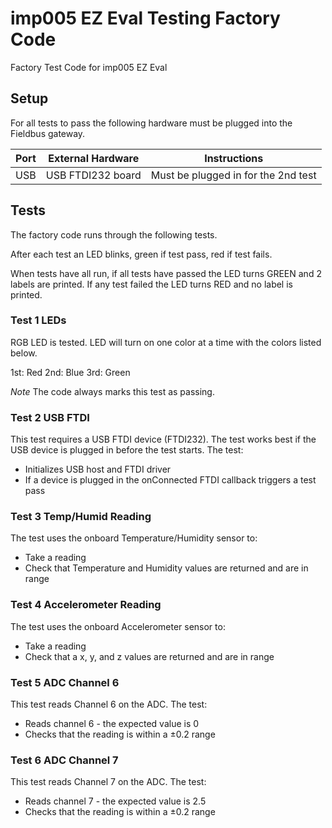 # imp005 EZ Eval Testing Factory Code

Factory Test Code for imp005 EZ Eval

## Setup

For all tests to pass the following hardware must be plugged into the Fieldbus gateway.  

| Port        | External Hardware            | Instructions         |
| ----------- | ---------------------------- | -------------------- |
| USB         | USB FTDI232 board            | Must be plugged in for the 2nd test | 


## Tests

The factory code runs through the following tests. 

After each test an LED blinks, green if test pass, red if test fails. 

When tests have all run, if all tests have passed the LED turns GREEN and 2 labels are printed. If any test failed the LED turns RED and no label is printed.  

### Test 1 LEDs

RGB LED is tested. LED will turn on one color at a time with the colors listed below.

1st: Red
2nd: Blue
3rd: Green 

*Note* The code always marks this test as passing.

### Test 2 USB FTDI

This test requires a USB FTDI device (FTDI232). The test works best if the USB device is plugged in before the test starts. The test: 

* Initializes USB host and FTDI driver
* If a device is plugged in the onConnected FTDI callback triggers a test pass

### Test 3 Temp/Humid Reading

The test uses the onboard Temperature/Humidity sensor to: 

* Take a reading
* Check that Temperature and Humidity values are returned and are in range

### Test 4 Accelerometer Reading

The test uses the onboard Accelerometer sensor to: 

* Take a reading
* Check that a x, y, and z values are returned and are in range

### Test 5 ADC Channel 6

This test reads Channel 6 on the ADC. The test:

* Reads channel 6 - the expected value is 0
* Checks that the reading is within a &plusmn;0.2 range

### Test 6 ADC Channel 7

This test reads Channel 7 on the ADC. The test:

* Reads channel 7 - the expected value is 2.5
* Checks that the reading is within a &plusmn;0.2 range

